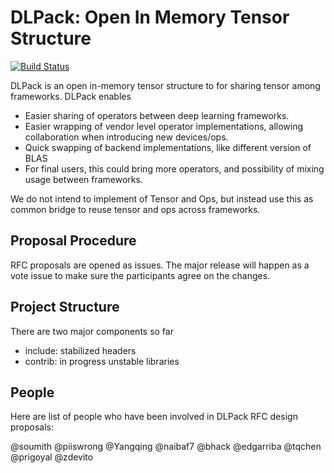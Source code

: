 # DLPack: Open In Memory Tensor Structure

[![Build Status](https://github.com/dmlc/dlpack/actions/workflows/main.yaml/badge.svg?branch=main)](https://github.com/dmlc/dlpack/actions/workflows/main.yaml)

DLPack is an open in-memory tensor structure to for sharing tensor among frameworks. DLPack enables

- Easier sharing of operators between deep learning frameworks.
- Easier wrapping of vendor level operator implementations, allowing collaboration when introducing new devices/ops.
- Quick swapping of backend implementations, like different version of BLAS
- For final users, this could bring more operators, and possibility of mixing usage between frameworks.

We do not intend to implement of Tensor and Ops, but instead use this as common bridge
to reuse tensor and ops across frameworks.

## Proposal Procedure
RFC proposals are opened as issues. The major release will happen as a vote issue to make
sure the participants agree on the changes.

## Project Structure
There are two major components so far
- include: stabilized headers
- contrib: in progress unstable libraries

## People
Here are list of people who have been involved in DLPack RFC design proposals:

@soumith @piiswrong @Yangqing @naibaf7 @bhack @edgarriba @tqchen @prigoyal @zdevito
